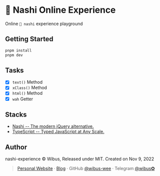# 🍐 Nashi Online Experience
Online `🍐 nashi` experience playground

## Getting Started

```bash
pnpm install
pnpm dev
```

## Tasks

- [x] `text()` Method
- [x] `xClass()` Method
- [x] `html()` Method
- [x] `wah` Getter

## Stacks

- [Nashi -- The modern jQuery alternative.](https://github.com/AkaraChen/nashi)
- [TypeScript -- Typed JavaScript at Any Scale.](https://typescriptlang.org)

## Author

nashi-experience © Wibus, Released under MIT. Created on Nov 9, 2022

> [Personal Website](http://iucky.cn/) · [Blog](https://blog.iucky.cn/) · GitHub [@wibus-wee](https://github.com/wibus-wee/) · Telegram [@wibus✪](https://t.me/wibus_wee)
